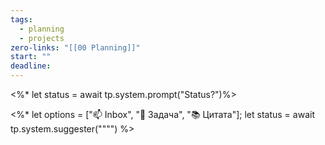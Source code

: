 ```yaml
---
tags:
  - planning
  - projects
zero-links: "[[00 Planning]]"
start: ""
deadline:
---
```

<%* let status = await tp.system.prompt("Status?")%>

<%*
let options = ["📫 Inbox", "📌 Задача", "📚 Цитата"];
let status = await tp.system.suggester("""")
%>



